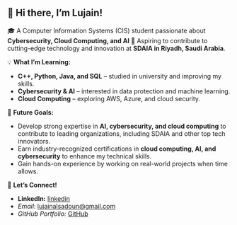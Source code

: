 ## 👋 Hi there, I’m Lujain!

 
🎓 A Computer Information Systems (CIS) student passionate about **Cybersecurity, Cloud Computing, and AI**
🚀 Aspiring to contribute to cutting-edge technology and innovation at **SDAIA in Riyadh, Saudi Arabia**.

  

💡 **What I’m Learning:**  
- **C++, Python, Java, and SQL** – studied in university and improving my skills.  
- **Cybersecurity & AI** – interested in data protection and machine learning.  
- **Cloud Computing** – exploring AWS, Azure, and cloud security.

  
🎯 **Future Goals:**  
- Develop strong expertise in **AI, cybersecurity, and cloud computing** to contribute to leading organizations, including SDAIA and other top tech innovators. 
- Earn industry-recognized certifications in **cloud computing, AI, and cybersecurity** to enhance my technical skills.
- Gain hands-on experience by working on real-world projects when time allows.


📩 **Let’s Connect!**  
- **LinkedIn:** [linkedin](https://linkedin.com/in/lujain-alsadoun)  
- *Email:* lujainalsadoun@gmail.com
- *GitHub Portfolio:* [GitHub](https://github.com/lujain-dev)
